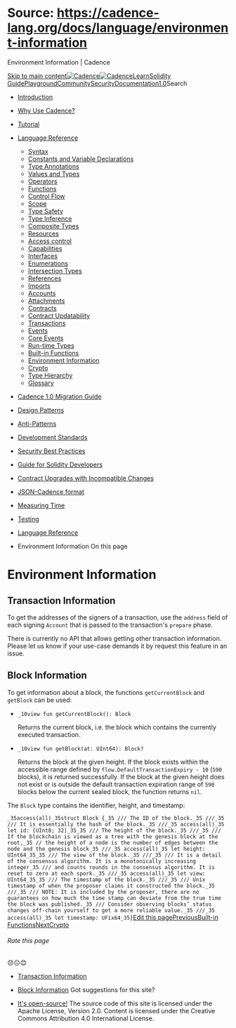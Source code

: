 # Source: https://cadence-lang.org/docs/language/environment-information




Environment Information | Cadence




[Skip to main content](#__docusaurus_skipToContent_fallback)[![Cadence](/img/logo.svg)![Cadence](/img/logo.svg)](/)[Learn](/learn)[Solidity Guide](/docs/solidity-to-cadence)[Playground](https://play.flow.com/)[Community](/community)[Security](https://flow.com/flow-responsible-disclosure/)[Documentation](/docs/)[1.0](/docs/)Search

* [Introduction](/docs/)
* [Why Use Cadence?](/docs/why)
* [Tutorial](/docs/tutorial/first-steps)
* [Language Reference](/docs/language/)
  + [Syntax](/docs/language/syntax)
  + [Constants and Variable Declarations](/docs/language/constants-and-variables)
  + [Type Annotations](/docs/language/type-annotations)
  + [Values and Types](/docs/language/values-and-types)
  + [Operators](/docs/language/operators)
  + [Functions](/docs/language/functions)
  + [Control Flow](/docs/language/control-flow)
  + [Scope](/docs/language/scope)
  + [Type Safety](/docs/language/type-safety)
  + [Type Inference](/docs/language/type-inference)
  + [Composite Types](/docs/language/composite-types)
  + [Resources](/docs/language/resources)
  + [Access control](/docs/language/access-control)
  + [Capabilities](/docs/language/capabilities)
  + [Interfaces](/docs/language/interfaces)
  + [Enumerations](/docs/language/enumerations)
  + [Intersection Types](/docs/language/intersection-types)
  + [References](/docs/language/references)
  + [Imports](/docs/language/imports)
  + [Accounts](/docs/language/accounts/)
  + [Attachments](/docs/language/attachments)
  + [Contracts](/docs/language/contracts)
  + [Contract Updatability](/docs/language/contract-updatability)
  + [Transactions](/docs/language/transactions)
  + [Events](/docs/language/events)
  + [Core Events](/docs/language/core-events)
  + [Run-time Types](/docs/language/run-time-types)
  + [Built-in Functions](/docs/language/built-in-functions)
  + [Environment Information](/docs/language/environment-information)
  + [Crypto](/docs/language/crypto)
  + [Type Hierarchy](/docs/language/type-hierarchy)
  + [Glossary](/docs/language/glossary)
* [Cadence 1.0 Migration Guide](/docs/cadence-migration-guide/)
* [Design Patterns](/docs/design-patterns)
* [Anti-Patterns](/docs/anti-patterns)
* [Development Standards](/docs/project-development-tips)
* [Security Best Practices](/docs/security-best-practices)
* [Guide for Solidity Developers](/docs/solidity-to-cadence)
* [Contract Upgrades with Incompatible Changes](/docs/contract-upgrades)
* [JSON-Cadence format](/docs/json-cadence-spec)
* [Measuring Time](/docs/measuring-time)
* [Testing](/docs/testing-framework)


* [Language Reference](/docs/language/)
* Environment Information
On this page
# Environment Information

## Transaction Information[​](#transaction-information "Direct link to Transaction Information")

To get the addresses of the signers of a transaction,
use the `address` field of each signing `Account`
that is passed to the transaction's `prepare` phase.

There is currently no API that allows getting other transaction information.
Please let us know if your use-case demands it by request this feature in an issue.

## Block Information[​](#block-information "Direct link to Block Information")

To get information about a block, the functions `getCurrentBlock` and `getBlock` can be used:

* `_10view fun getCurrentBlock(): Block`
  
  Returns the current block, i.e. the block which contains the currently executed transaction.
* `_10view fun getBlock(at: UInt64): Block?`
  
  Returns the block at the given height.
  If the block exists within the accessible range defined by `flow.DefaultTransactionExpiry - 10` (`590` blocks), it is returned successfully.
  If the block at the given height does not exist or is outside the default transaction expiration range of `590` blocks below the current sealed block, the function returns `nil`.

The `Block` type contains the identifier, height, and timestamp:

 `_35access(all)_35struct Block {_35 /// The ID of the block._35 ///_35 /// It is essentially the hash of the block._35 ///_35 access(all)_35 let id: [UInt8; 32]_35_35 /// The height of the block._35 ///_35 /// If the blockchain is viewed as a tree with the genesis block at the root,_35 // the height of a node is the number of edges between the node and the genesis block_35 ///_35 access(all)_35 let height: UInt64_35_35 /// The view of the block._35 ///_35 /// It is a detail of the consensus algorithm. It is a monotonically increasing integer_35 /// and counts rounds in the consensus algorithm. It is reset to zero at each spork._35 ///_35 access(all)_35 let view: UInt64_35_35 /// The timestamp of the block._35 ///_35 /// Unix timestamp of when the proposer claims it constructed the block._35 ///_35 /// NOTE: It is included by the proposer, there are no guarantees on how much the time stamp can deviate from the true time the block was published._35 /// Consider observing blocks’ status changes off-chain yourself to get a more reliable value._35 ///_35 access(all)_35 let timestamp: UFix64_35}`[Edit this page](https://github.com/onflow/cadence-lang.org/tree/main/docs/language/environment-information.md)[PreviousBuilt-in Functions](/docs/language/built-in-functions)[NextCrypto](/docs/language/crypto)
###### Rate this page

😞😐😊

* [Transaction Information](#transaction-information)
* [Block Information](#block-information)
Got suggestions for this site? 

* [It's open-source!](https://github.com/onflow/cadence-lang.org)
The source code of this site is licensed under the Apache License, Version 2.0.
Content is licensed under the Creative Commons Attribution 4.0 International License.

